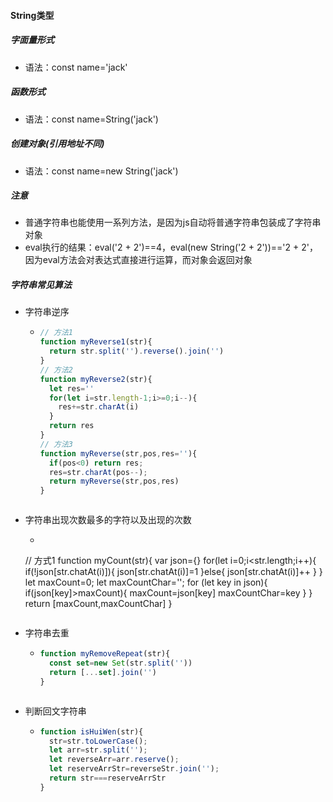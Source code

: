 #### String类型

##### 字面量形式

- 语法：const name='jack'

##### 函数形式

- 语法：const name=String('jack')

##### 创建对象(引用地址不同)

- 语法：const name=new String('jack')

##### 注意

- 普通字符串也能使用一系列方法，是因为js自动将普通字符串包装成了字符串对象
- eval执行的结果：eval('2 + 2')==4，eval(new String('2 + 2'))=='2 + 2'，因为eval方法会对表达式直接进行运算，而对象会返回对象

##### 字符串常见算法

- 字符串逆序

  - ```js
    // 方法1
    function myReverse1(str){
      return str.split('').reverse().join('')
    }
    // 方法2
    function myReverse2(str){
      let res=''
      for(let i=str.length-1;i>=0;i--){
        res+=str.charAt(i)
      }
      return res
    }
    // 方法3
    function myReverse(str,pos,res=''){
      if(pos<0) return res;
      res=str.charAt(pos--);
      return myReverse(str,pos,res)
    }
  ```

- 字符串出现次数最多的字符以及出现的次数
  - ```js

  // 方式1
  function myCount(str){
    var json={}
    for(let i=0;i<str.length;i++){
      if(!json[str.chatAt(i)]){
        json[str.chatAt(i)]=1
      }else{
        json[str.chatAt(i)]++
      }
    }
    let maxCount=0;
    let maxCountChar='';
    for (let key in json){
      if(json[key]>maxCount){
        maxCount=json[key]
        maxCountChar=key
      }
    }
    return [maxCount,maxCountChar]
  }

  ```

- 字符串去重

  - ```js
    function myRemoveRepeat(str){
      const set=new Set(str.split(''))
      return [...set].join('')
    }
  ```

- 判断回文字符串

  - ```js
    function isHuiWen(str){
      str=str.toLowerCase();
      let arr=str.split('');
      let reverseArr=arr.reserve();
      let reserveArrStr=reverseStr.join('');
      return str===reserveArrStr
    }

  ```
